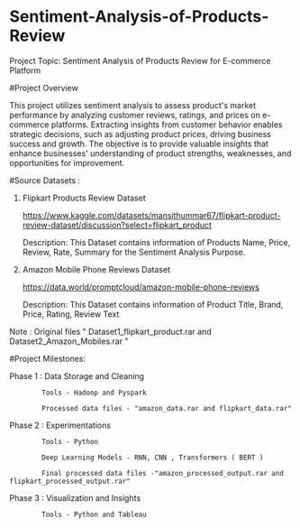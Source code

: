 # Sentiment-Analysis-of-Products-Review
Project Topic: Sentiment Analysis of Products Review for E-commerce Platform

#Project Overview

This project utilizes sentiment analysis to assess product's market performance by analyzing customer reviews, ratings, and prices on e-commerce platforms. Extracting insights from customer behavior enables strategic decisions, such as adjusting product prices, driving business success and growth. The objective is to provide valuable insights that enhance businesses' understanding of product strengths, weaknesses, and opportunities for improvement.

#Source Datasets :

1) Flipkart Products Review Dataset
   
      https://www.kaggle.com/datasets/mansithummar67/flipkart-product-review-dataset/discussion?select=flipkart_product

      Description: This Dataset contains information of Products Name, Price, Review, Rate, Summary for the Sentiment Analysis Purpose. 

2) Amazon Mobile Phone Reviews Dataset
   
      https://data.world/promptcloud/amazon-mobile-phone-reviews

      Description: This Dataset contains information of Product Title, Brand, Price, Rating, Review Text
   
Note : Original files " Dataset1_flipkart_product.rar and Dataset2_Amazon_Mobiles.rar "

#Project Milestones:

   Phase 1 : Data Storage and Cleaning

            Tools - Hadoop and Pyspark
             
            Processed data files - "amazon_data.rar and flipkart_data.rar"

   Phase 2 : Experimentations

            Tools - Python

            Deep Learning Models - RNN, CNN , Transformers ( BERT )

            Final processed data files -"amazon_processed_output.rar and flipkart_processed_output.rar"

   Phase 3 : Visualization and Insights

            Tools - Python and Tableau
